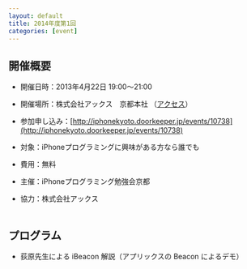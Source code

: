 ```yaml
---
layout: default
title: 2014年度第1回
categories: [event]
---
```


## 開催概要

- 開催日時：2013年4月22日 19:00〜21:00

- 開催場所：株式会社アックス　京都本社 （[アクセス](http://www.axe-inc.co.jp/map/kyoto.html)）



- 参加申し込み：[http://iphonekyoto.doorkeeper.jp/events/10738](http://iphonekyoto.doorkeeper.jp/events/10738)

- 対象：iPhoneプログラミングに興味がある方なら誰でも
 
- 費用：無料

- 主催：iPhoneプログラミング勉強会京都
 
- 協力：株式会社アックス
<br /><br />

## プログラム

- 荻原先生による iBeacon 解説（アプリックスの Beacon によるデモ）



